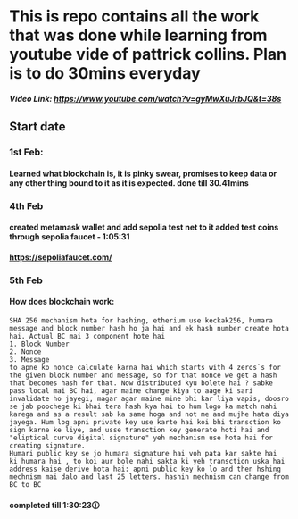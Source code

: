 # This is repo contains all the work that was done while learning from youtube vide of pattrick collins. Plan is to do 30mins everyday

##### Video Link: https://www.youtube.com/watch?v=gyMwXuJrbJQ&t=38s
## Start date 
### 1st Feb:
#### Learned what blockchain is, it is pinky swear, promises to keep data or any other thing bound to it as it is expected. done till 30.41mins

### 4th Feb
#### created metamask wallet and add sepolia test net to it added test coins through sepolia faucet - 1:05:31
#### https://sepoliafaucet.com/

### 5th Feb
#### How does blockchain work:
    SHA 256 mechanism hota for hashing, etherium use keckak256, humara message and block number hash ho ja hai and ek hash number create hota hai. Actual BC mai 3 component hote hai 
    1. Block Number
    2. Nonce
    3. Message
    to apne ko nonce calculate karna hai which starts with 4 zeros`s for the given block number and message, so for that nonce we get a hash that becomes hash for that. Now distributed kyu bolete hai ? sabke pass local mai BC hai, agar maine change kiya to aage ki sari invalidate ho jayegi, magar agar maine mine bhi kar liya vapis, doosro se jab poochege ki bhai tera hash kya hai to hum logo ka match nahi karega and as a result sab ka same hoga and not me and mujhe hata diya jayega. Hum log apni private key use karte hai koi bhi transction ko sign karne ke liye, and usse transction key generate hoti hai and "eliptical curve digital signature" yeh mechanism use hota hai for creating signature. 
    Humari public key se jo humara signature hai voh pata kar sakte hai  ki humara hai , to koi aur bole nahi sakta ki yeh transction uska hai
    address kaise derive hota hai: apni public key ko lo and then hshing mechnism mai dalo and last 25 letters. hashin mechnism can change from BC to BC 
#### completed till 1:30:23🕧
